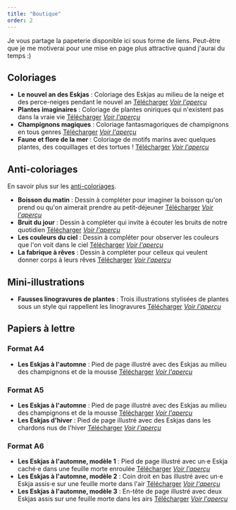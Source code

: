 ```yaml
---
title: "Boutique"
order: 2
---
```

Je vous partage la papeterie disponible ici sous forme de liens. Peut-être que je me motiverai pour une mise en page plus attractive quand j'aurai du temps :)

## Coloriages 

- **Le nouvel an des Eskjas** : Coloriage des Eskjas au milieu de la neige et des perce-neiges pendant le nouvel an  [Télécharger](https://boutique.la-papeterie-libre.fr/coloriages/la-papeterie-libre-002_coloriage-A5/la-papeterie-libre-002_coloriage-A5.pdf) [_Voir l'aperçu_](https://boutique.la-papeterie-libre.fr/coloriages/la-papeterie-libre-002_coloriage-A5/la-papeterie-libre-002_coloriage-A5.jpg)
- **Plantes imaginaires** : Coloriage de plantes oniriques qui n'existent pas dans la vraie vie [Télécharger](https://boutique.la-papeterie-libre.fr/coloriages/la-papeterie-libre-003_coloriage-modele-1/la-papeterie-libre-003_coloriage-modele-1.pdf) [_Voir l'aperçu_](https://boutique.la-papeterie-libre.fr/coloriages/la-papeterie-libre-003_coloriage-modele-1/la-papeterie-libre-003_coloriage-modele-1.jpg)
- **Champignons magiques** : Coloriage fantasmagoriques de champignons en tous genres [Télécharger](https://boutique.la-papeterie-libre.fr/coloriages/la-papeterie-libre-003_coloriage-modele-2/la-papeterie-libre-003_coloriage-modele-2.pdf) [_Voir l'aperçu_](https://boutique.la-papeterie-libre.fr/coloriages/la-papeterie-libre-003_coloriage-modele-2/la-papeterie-libre-003_coloriage-modele-2.jpg)
- **Faune et flore de la mer** : Coloriage de motifs marins avec quelques plantes, des coquillages et des tortues ! [Télécharger](https://boutique.la-papeterie-libre.fr/coloriages/la-papeterie-libre-003_coloriage-modele-3/la-papeterie-libre-003_coloriage-modele-3.pdf) [_Voir l'aperçu_](https://boutique.la-papeterie-libre.fr/coloriages/la-papeterie-libre-003_coloriage-modele-3/la-papeterie-libre-003_coloriage-modele-3.jpg)

## Anti-coloriages

En savoir plus sur les [anti-coloriages](https://apprendreaeduquer.fr/anti-coloriage-creativite-enfants/). 

- **Boisson du matin** : Dessin à compléter pour imaginer la boisson qu'on prend ou qu'on aimerait prendre au petit-déjeuner [Télécharger](https://boutique.la-papeterie-libre.fr/anti-coloriages/la-papeterie-libre-002_anti-coloriage-modele-1/la-papeterie-libre-002_anti-coloriage-modele-1.pdf) [_Voir l'aperçu_](https://boutique.la-papeterie-libre.fr/anti-coloriages/la-papeterie-libre-002_anti-coloriage-modele-1/la-papeterie-libre-002_anti-coloriage-modele-1.jpg)
- **Bruit du jour** : Dessin à compléter qui invite à écouter les bruits de notre quotidien [Télécharger](https://boutique.la-papeterie-libre.fr/anti-coloriages/la-papeterie-libre-002_anti-coloriage-modele-2/la-papeterie-libre-002_anti-coloriage-modele-2.pdf) [_Voir l'aperçu_](https://boutique.la-papeterie-libre.fr/anti-coloriages/la-papeterie-libre-002_anti-coloriage-modele-2/la-papeterie-libre-002_anti-coloriage-modele-2.jpg)
- **Les couleurs du ciel** : Dessin à compléter pour observer les couleurs que l'on voit dans le ciel [Télécharger](https://boutique.la-papeterie-libre.fr/anti-coloriages/la-papeterie-libre-002_anti-coloriage-modele-3/la-papeterie-libre-002_anti-coloriage-modele-3.pdf) [_Voir l'aperçu_](https://boutique.la-papeterie-libre.fr/anti-coloriages/la-papeterie-libre-002_anti-coloriage-modele-3/la-papeterie-libre-002_anti-coloriage-modele-3.jpg) 
- **La fabrique à rêves** : Dessin à compléter pour celleux qui veulent donner corps à leurs rêves [Télécharger](https://boutique.la-papeterie-libre.fr/anti-coloriages/la-papeterie-libre-003_anti-coloriage/la-papeterie-libre-003_anti-coloriage.pdf) [_Voir l'aperçu_](https://boutique.la-papeterie-libre.fr/anti-coloriages/la-papeterie-libre-003_anti-coloriage/la-papeterie-libre-003_anti-coloriage.jpg) 

## Mini-illustrations
- **Fausses linogravures de plantes** : Trois illustrations stylisées de plantes sous un style qui rappellent les linogravures [Télécharger](https://boutique.la-papeterie-libre.fr/mini-illustrations/la-papeterie-libre-003_mini-illustrations/la-papeterie-libre-003_mini-illustrations.pdf) [_Voir l'aperçu_](https://boutique.la-papeterie-libre.fr/mini-illustrations/la-papeterie-libre-003_mini-illustrations/la-papeterie-libre-003_mini-illustrations.jpg) 

## Papiers à lettre

### Format A4 

- **Les Eskjas à l'automne** : Pied de page illustré avec des Eskjas au milieu des champignons et de la mousse [Télécharger](https://boutique.la-papeterie-libre.fr/papiers-a-lettre/la-papeterie-libre-001_papier-a-lettre-A4/la-papeterie-libre-001_papier-a-lettre-A4.pdf) [_Voir l'aperçu_](https://boutique.la-papeterie-libre.fr/papiers-a-lettre/la-papeterie-libre-001_papier-a-lettre-A4/la-papeterie-libre-001_papier-a-lettre-A4.jpg)

### Format A5
- **Les Eskjas à l'automne** : Pied de page illustré avec des Eskjas au milieu des champignons et de la mousse [Télécharger](https://boutique.la-papeterie-libre.fr/papiers-a-lettre/la-papeterie-libre-001_papier-a-lettre-A5/la-papeterie-libre-001_papier-a-lettre-A5.pdf) [_Voir l'aperçu_](https://boutique.la-papeterie-libre.fr/papiers-a-lettre/la-papeterie-libre-001_papier-a-lettre-A5/la-papeterie-libre-001_papier-a-lettre-A5.jpg)
- **Les Eskjas d'hiver** : Pied de page illustré avec des Eskjas dans les chardons nus de l'hiver [Télécharger](https://boutique.la-papeterie-libre.fr/papiers-a-lettre/la-papeterie-libre-002_papier-a-lettre-A5/la-papeterie-libre-002_papier-a-lettre-A5.pdf) [_Voir l'aperçu_](https://boutique.la-papeterie-libre.fr/papiers-a-lettre/la-papeterie-libre-002_papier-a-lettre-A5/la-papeterie-libre-002_papier-a-lettre-A5.jpg)

### Format A6
- **Les Eskjas à l'automne, modèle 1** : Pied de page illustré avec un⋅e Eskja caché⋅e dans une feuille morte enroulée [Télécharger](https://boutique.la-papeterie-libre.fr/papiers-a-lettre/la-papeterie-libre-001_papier-a-notes-A6_modele-1/la-papeterie-libre-001_papier-a-notes-A6_modele-1.pdf) [_Voir l'aperçu_](https://boutique.la-papeterie-libre.fr/papiers-a-lettre/la-papeterie-libre-001_papier-a-notes-A6_modele-1/la-papeterie-libre-001_papier-a-notes-A6_modele-1.jpg)
- **Les Eskjas à l'automne, modèle 2** : Coin droit en bas illustré avec un⋅e Eskja assis⋅e sur une feuille morte dans l'air [Télécharger](https://boutique.la-papeterie-libre.fr/papiers-a-lettre/la-papeterie-libre-001_papier-a-notes-A6_modele-2/la-papeterie-libre-001_papier-a-notes-A6_modele-2.pdf) [_Voir l'aperçu_](https://boutique.la-papeterie-libre.fr/papiers-a-lettre/la-papeterie-libre-001_papier-a-notes-A6_modele-2/la-papeterie-libre-001_papier-a-notes-A6_modele-2.jpg)
- **Les Eskjas à l'automne, modèle 3** : En-tête de page illustré avec deux Eskjas assis sur une feuille morte dans les airs [Télécharger](https://boutique.la-papeterie-libre.fr/papiers-a-lettre/la-papeterie-libre-001_papier-a-notes-A6_modele-3/la-papeterie-libre-001_papier-a-notes-A6_modele-3.pdf) [_Voir l'aperçu_](https://boutique.la-papeterie-libre.fr/papiers-a-lettre/la-papeterie-libre-001_papier-a-notes-A6_modele-3/la-papeterie-libre-001_papier-a-notes-A6_modele-3.jpg) 